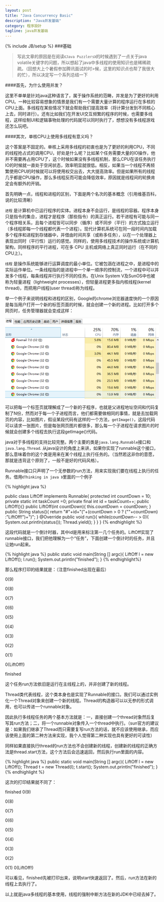```yaml
---
layout: post
title: "Java Concurrency Basic"
description: "Java并发基础"
category: 程序設計
tagline: java并发基础
---
```

{% include JB/setup %}
###基础
>写此文章的原因是在阅读`《Java Puzzlers》`的时候遇到了一点关于java volatile关键字的问题，所以想起了java中多线程的使用知识也是稀稀疏疏。（回想大上个暑假参加腾讯面试的时>候，这里的知识点也帮了我很大的忙），所以决定写一个系列总结一下

####首先，为什么使用并发？

这里不单单是针对java这种语言了，属于操作系统的范畴，并发是为了更好的利用CPU。一种比较容易想象的情景是我们有一个需要大量计算的程序运行在多核的CPU上面。多线程在某些情况下就会帮助我们提高效率（将计算分发到不同核心上去，同时进行）。还有比如我们在开发UI交互频繁的程序的时候，也需要多线程，这样绘制UI和逻辑事物处理的代码就可以同时执行了，想想没有多线程游戏还怎么玩吧。

####其次，单核CPU上使用多线程有意义吗？

这个答案是不固定的。单核上采用多线程的初衷也是为了更好的利用CPU，不同的线程抢占式的调用CPU，好处是什么呢？比如某个任务需要大量的IO操作，他并不需要再占用CPU了，这个时候如果没有多线程机制，那么CPU在该任务执行IO的时候就一直处于空闲状态，效率明显就很低。相反，如果当一个线程不再频繁使用CPU的时候就可以将使用权交出去，大大提高效率。但是如果所有的线程几乎都是CPU操作，那么多线程反而可能会降低效率，原因就是线程间的轮换肯定会有额外的开销。

首先明确一点，线程和进程的区别，下面是两个名次的基本概念（引用维基百科，说的比较清晰）

`进程` 是计算机中已运行程序的实体。进程本身不会运行，是线程的容器。程序本身只是指令的集合，进程才是程序（那些指令）的真正运行。若干进程有可能与同一个程序相关系，且每个进程皆可以同步（循序）或不同步（平行）的方式独立运行（多线程即每一个线程都代表一个进程）。现代计算机系统可在同一段时间内加载多个程序和进程到存储器中，并借由时间共享（或称多任务），以在一个处理器上表现出同时（平行性）运行的感觉。同样的，使用多线程技术的操作系统或计算机架构，同样程序的平行进程，可在多 CPU 主机或网络上真正同时运行（在不同的CPU上）。

`线程` 是操作系统能够进行运算调度的最小单位。它被包涵在进程之中，是进程中的实际运作单位。一条线程指的是进程中一个单一顺序的控制流，一个进程中可以并发多个线程，每条线程并行执行不同的任务。在Unix System V及SunOS中也被称为轻量进程（lightweight processes），但轻量进程更多指内核线程(kernel thread)，而把用户线程(user thread)称为线程。

举一个例子来说明线程和进程的区别，Google的chrome浏览器速度快的一个原因是每当用户打开一个新的标签页面的时候，就会创建一个新的进程。比如打开多个网页时，任务管理器就会变成这样：

![](/assets/images/pages/java-concurrency-1.png)

可以把每一个标签页就理解成了一个新的子程序，也就是父进程地址空间和代码复制了N份，然而对于每一个子进程而言，他们都需要做相同的事情，就是去加载网页的内容，比如图片，假设某段代码有这样的一个方法，`getImage()`，这段代码可以请求一张图片，但是每张网页图片都很多，那么每一个子进程在请求图片的时候就会创建多个线程去执行这段getImage()代码。

java对于多线程的支持比较完整。两个主要的类是`java.lang.Runnable`接口和`java.lang.Thread`. 从java设计的角度上来讲，如果你实现了runnable这个接口，那么意味着你的这个类是用来在某个线程上执行任务的。（当然若这非你的意愿，那就是违背这个原则了，一般不是好的代码风格）。

Runnable接口只声明了一个无参数的run方法，用来实现我们要在线程上执行的任务。借用`《Thinking in java 》`里面的一个例子

{% highlight java %}

public class LiftOff implements Runnable{
    protected int countDown = 10;
    private static int taskCount =0;
    private final int id = taskCount++;
    public LiftOff(){}
    public LiftOff(int countDown){
        this.countDown = countDown;
    }
    public String status(){
        return "#"+id+"("+(countDown > 0 ? (""+countDown) :"LiftOff!")+")";
    }
    @Override
    public void run(){
        while(countDown-- > 0){
            System.out.println(status());
            Thread.yield();
        }
    }
}
{% endhighlight %}

这段代码就是一个倒计时器，其中id是用来标注第一几个任务的。LiftOff实现了runnable接口，我们把他理解为一个“任务”，下面创建一个倒计时的任务，并且让她run起来。

{% highlight java %}
 public static void main(String [] argc){
        LiftOff l = new LiftOff();
        l.run();
        System.out.println("finished");
    }
{% endhighlight%}

那么程序打印的结果就是：（注意finished出现在最后）

0(9)

0(8)

0(7)

0(6)

0(5)

0(4)

0(3)

0(2)

0(1)

0(LiftOff!)

finished

这个任务run方法依旧是运行在主线程上的，并非创建了新的线程。

Thread类代表线程，这个类本身也是实现了Runnable的接口。我们可以通过实例化一个Thread对象来创建一个新的线程。Thread的构造器可以以无参的形式调用，也可以传进一个runnable对象。

因此执行多线程任务的两个基本方法就是：一，直接创建一个thread对象然后复写其run方法；二，将一个runnable对象传入一个thread中执行。（sun官方的建议是：如果我们继承了Thread而只需要复写run方法的话，就不应该使用继承，而应该使用上面的第二种方法来实现，我个人觉得第二种实现也具有更好的可读性）

同样如果直接执行thread的run方法也不会创建新的线程，创建新的线程的正确方法是thread.start方法，这个方法后会迅速返回，然后执行run里面的内容。

{% highlight java %}
public static void main(String [] argc){
        LiftOff l = new LiftOff();
        Thread t = new Thread(l);
        t.start();
        System.out.println("finished");
    }
{% endhighlight %}

这次的打印结果就不同了：

finished
0(9)

0(8)

0(7)

0(6)

0(5)

0(4)

0(3)

0(2)

0(1)
0(LiftOff!)

可以看见，finished先被打印出来，说明start快速返回了。然后，run方法在新的线程上去执行了。

以上就是java多线程的基本使用，线程的强制中断方法在新的JDK中已经去掉了。
